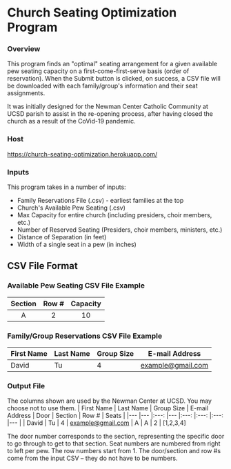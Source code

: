 # Church Seating Optimization Program

### Overview
This program finds an "optimal" seating arrangement for a given available pew seating capacity on a first-come-first-serve basis (order of reservation).
When the Submit button is clicked, on success, a CSV file will be downloaded with each family/group's information and their seat assignments.

It was initially designed for the Newman Center Catholic Community at UCSD parish to assist in the re-opening process, after having closed the church as a result of the CoVid-19 pandemic.

### Host
https://church-seating-optimization.herokuapp.com/

### Inputs
This program takes in a number of inputs:
  - Family Reservations File (.csv) - earliest families at the top
  - Church's Available Pew Seating (.csv)
  - Max Capacity for entire church (including presiders, choir members, etc.)
  - Number of Reserved Seating (Presiders, choir members, ministers, etc.)
  - Distance of Separation (in feet)
  - Width of a single seat in a pew (in inches)

CSV File Format
----
### Available Pew Seating CSV File Example
| Section | Row # | Capacity |
| :----: | :----:  |  :----: |
| A | 2 | 10 |

### Family/Group Reservations CSV File Example
| First Name | Last Name | Group Size | E-mail Address |
|---	|---	|---	|---	|
| David | Tu | 4 | example@gmail.com |

### Output File
The columns shown are used by the Newman Center at UCSD. You may choose not to use them.
| First Name | Last Name | Group Size | E-mail Address | Door | Section | Row # | Seats |
|---	|---	|:---:	|---	|:---:	|:---:	|:---:	|---	|
| David | Tu | 4 | example@gmail.com | A | A | 2 | [1,2,3,4]

The door number corresponds to the section, representing the specific door to go through to get to that section. Seat numbers are numbered from right to left per pew. The row numbers start from 1. The door/section and row #s come from the input CSV – they do not have to be numbers.
